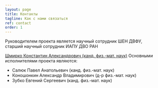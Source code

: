 ```yaml
---
layout: page
title: Контакты
tagline: Как с нами связаться
ref: contact
order: 1
---
```


Руководителем проекта является научный сотрудник ШЕН ДВФУ, старший научный сотрудник ИАПУ ДВО РАН 

[Шмирко Константин Александрович (канд. физ.-мат. наук)](mailto:shmirko.ka@dvfu.ru)
Основными исполнителями проекта являются:

- Салюк Павел Анатольевич (канд. физ.-мат. наук)
- Коношонкин Александр Владимирович (д-р физ.-мат. наук)
- Зубко Евгений Сергеевич (канд. физ.-мат. наук)




